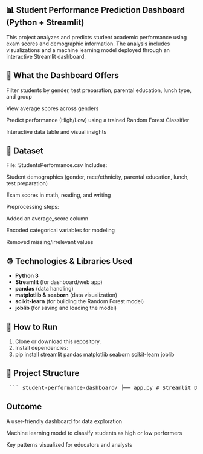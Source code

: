 ## 📊 Student Performance Prediction Dashboard (Python + Streamlit)
This project analyzes and predicts student academic performance using exam scores and demographic information. The analysis includes visualizations and a machine learning model deployed through an interactive Streamlit dashboard.
## 🎯 What the Dashboard Offers
Filter students by gender, test preparation, parental education, lunch type, and group

View average scores across genders

Predict performance (High/Low) using a trained Random Forest Classifier

Interactive data table and visual insights

## 🧰 Dataset
File: StudentsPerformance.csv
Includes:

Student demographics (gender, race/ethnicity, parental education, lunch, test preparation)

Exam scores in math, reading, and writing

Preprocessing steps:

Added an average_score column

Encoded categorical variables for modeling

Removed missing/irrelevant values 

## ⚙ Technologies & Libraries Used

- **Python 3**
- **Streamlit** (for dashboard/web app)
- **pandas** (data handling)
- **matplotlib & seaborn** (data visualization)
- **scikit-learn** (for building the Random Forest model)
- **joblib** (for saving and loading the model)

## 🚀 How to Run

1. Clone or download this repository.
2. Install dependencies:
3. pip install streamlit pandas matplotlib seaborn scikit-learn joblib

## 📁 Project Structure
<pre> ``` student-performance-dashboard/ ├── app.py # Streamlit Dashboard ├── StudentsPerformance.csv # Dataset ├── random_forest_model.joblib # Trained ML model ├── analysis.ipynb # Data exploration & model training └── README.md # Project documentation ``` </pre>
## Outcome
A user-friendly dashboard for data exploration

Machine learning model to classify students as high or low performers

Key patterns visualized for educators and analysts

